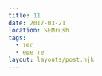 ```yaml
---
title: 11
date: 2017-03-21
location: SEMrush
tags:
  - тег
  - еще тег
layout: layouts/post.njk
---
```

